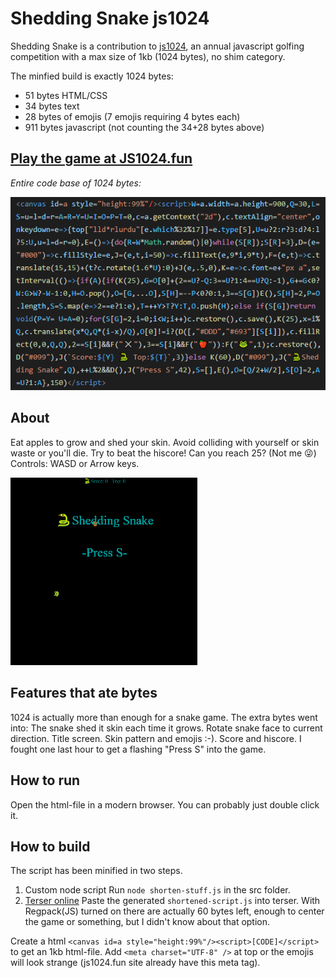 # Shedding Snake js1024

Shedding Snake is a contribution to [js1024](https://js1024.fun/), an annual javascript golfing competition with a max size of 1kb (1024 bytes), no shim category. 

The minfied build is exactly 1024 bytes:
* 51 bytes HTML/CSS
* 34 bytes text
* 28 bytes of emojis (7 emojis requiring 4 bytes each)
* 911 bytes javascript (not counting the 34+28 bytes above)

## [Play the game at JS1024.fun](https://js1024.fun/demos/2020#24)

*Entire code base of 1024 bytes:*

![code base](./code.png)


## About

Eat apples to grow and shed your skin. Avoid colliding with yourself or skin waste or you'll die. Try to beat the hiscore! Can you reach 25? (Not me 😜)
Controls: WASD or Arrow keys.

![game play](./gameplay300.gif)

## Features that ate bytes

1024 is actually more than enough for a snake game. The extra bytes went into: The snake shed it skin each time it grows. Rotate snake face to current direction. Title screen. Skin pattern and  emojis :-). Score and hiscore. I fought one last hour to get a flashing "Press S" into the game.

## How to run

Open the html-file in a modern browser. You can probably just double click it.

## How to build

The script has been minified in two steps.

1. Custom node script
   Run `node shorten-stuff.js` in the src folder.
2. [Terser online](https://xem.github.io/terser-online/)
   Paste the generated `shortened-script.js` into terser. With Regpack(JS) turned on there are actually 60 bytes left, enough to center the game or something, but I didn't know about that option.

Create a html `<canvas id=a style="height:99%"/><script>[CODE]</script>` to get an 1kb html-file. Add `<meta charset="UTF-8" />` at top or the emojis will look strange (js1024.fun site already have this meta tag).

